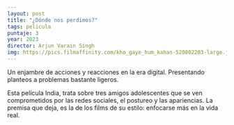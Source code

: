 ```yaml
---
layout: post
title: "¿Dónde nos perdimos?"
tags: pelicula
puntaje: 3
year: 2023
director: Arjun Varain Singh
img: https://pics.filmaffinity.com/kho_gaye_hum_kahan-520802203-large.jpg
---
```


Un enjambre de acciones y reacciones en la era digital. Presentando planteos a problemas bastante ligeros. 

Esta película India, trata sobre tres amigos adolescentes que se ven comprometidos por las redes sociales, el postureo y las apariencias. La premisa que deja, es la de los films de su estilo: enfocarse más en la vida real.

